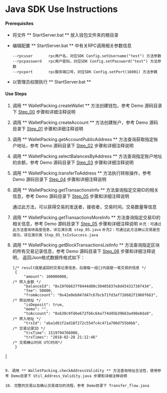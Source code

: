 Java SDK Use Instructions
===============================
#### Prerequisites 

* 将文件 ** StartServer.bat ** 放入钱包文件夹的根目录
* 编辑配置 ** StartServer.bat ** 中有关RPC调用相关参数信息
  ```
  --rpcuser       rpc用户名，对应SDK Config.setUsername("test") 方法参数
  --rpcpassword   rpc用户密码，对应SDK Config.setPassword("test") 方法参数
  --rpcport       rpc服务端口号，对应SDK Config.setPort(16001) 方法参数
  ```

* 以管理员权限执行 ** StartServer.bat **

#### Use Steps ####

1. 调用 ** WalletPacking.createWallet ** 方法创建钱包，参考 Demo 源码目录下 [Step_00]() 步骤和详细注释说明

2. 调用 ** WalletPacking.createAccount ** 方法创建账户，参考 Demo 源码目录下 [Step_01]() 步骤和详细注释说明

3. 调用 ** WalletPacking.getAccountPublicAddress ** 方法查询获取指定账户地址，参考 Demo 源码目录下 [Step_02]() 步骤和详细注释说明

4. 调用 ** WalletPacking.selectBalancesByAddress ** 方法查询指定账户地址的余额，参考 Demo 源码目录下 [Step_03]() 步骤和详细注释说明

5. 调用 ** WalletPacking.transferToAddress ** 方法执行转账操作，参考 Demo 源码目录下 [Step_04]() 步骤和详细注释说明

6. 调用 ** WalletPacking.getTransactionsInfo ** 方法查询指定交易ID的相关信息，参考 Demo 源码目录下 [Step_05]() 步骤和详细注释说明
  

    通过此方法，可以获得交易的发送者，接收者，交易时间，交易数量等信息

7. 调用 ** WalletPacking.getTransactionsMoreInfo ** 方法查询指定交易ID的相关信息，参考 Demo 源码目录下 [Step_05]() 步骤和详细注释说明
  `补充：可通过此方法查询块高度信息，详见演示类 step_05.java`
  `补充2：可通过此方法确认交易是否成功，详见演示类 Step_05_txIsSuccess.java`

8. 调用 ** WalletPacking.getBlockTransactionsListInfo ** 方法查询指定区块的所有交易记录信息，参考 Demo 源码目录下 [Step_06]() 步骤和详细注释说明，
   返回Json格式数据传格式如下：
   
   ```
   [/* result就是返回的交易记录信息，后面每一组{}内就是一笔交易的信息 */
    {
        "amount": 100000000,                                           /* 转入金额 */
        "balanceId": "0x19f66637f0444d00c30405837e8d45431738f434",
        "fee": 50000,
        "fromAccount": "0x42e0eb847d47c67bcb71fd3af716682f1960f663",   /* 转出地址 */
        "isDeposit": true,
        "memo": "",
        "toAccount": "0x630c9fd6e672fb6c64a774d45b39663a490e0da9",     /* 转入地址 */
        "trxId": "aba1d61f2ad18f272c554fc4c471a700d755b0bb",           /* 交易记录ID */
        "trxTime": 1519794766000,
        "trxTimes": "2018-02-28 21:12:46"                              /* 交易确认时间 UTC时间*/
    }
]
  
   ```
   
9. 调用 ** WalletPacking.checkAddressValidity ** 方法查询地址合法性，使用参考 Demo目录下 Util_Address_Validity.java 步骤和详细注释说明

10. 完整的交易以及确认交易成功的流程，参考 Demo目录下 Transfer_flow.java



